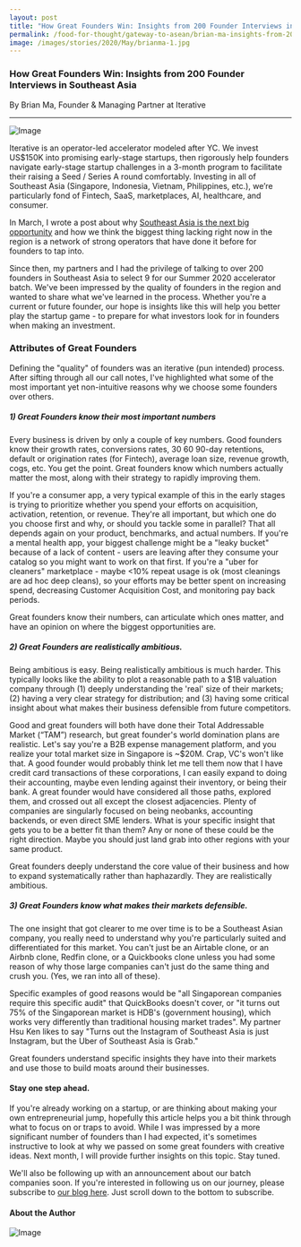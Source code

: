 ```yaml
---
layout: post
title: "How Great Founders Win: Insights from 200 Founder Interviews in Southeast Asia"
permalink: /food-for-thought/gateway-to-asean/brian-ma-insights-from-200-founder-interviews
image: /images/stories/2020/May/brianma-1.jpg
---
```


### How Great Founders Win: Insights from 200 Founder Interviews in Southeast Asia

By Brian Ma, Founder & Managing Partner at Iterative

<hr>

![Image](/images/stories/2020/May/brianma-1.jpg)

Iterative is an operator-led accelerator modeled after YC. We invest US$150K into promising early-stage startups, then rigorously help founders navigate early-stage startup challenges in a 3-month program to facilitate their raising a Seed / Series A round comfortably. Investing in all of Southeast Asia (Singapore, Indonesia, Vietnam, Philippines, etc.), we’re particularly fond of Fintech, SaaS, marketplaces, AI, healthcare, and consumer.

In March, I wrote a post about why [Southeast Asia is the next big opportunity](https://iterative.vc/posts/se-asia-opportunity) and how we think the biggest thing lacking right now in the region is a network of strong operators that have done it before for founders to tap into. 

Since then, my partners and I had the privilege of talking to over 200 founders in Southeast Asia to select 9 for our Summer 2020 accelerator batch. We've been impressed by the quality of founders in the region and wanted to share what we've learned in the process. Whether you're a current or future founder, our hope is insights like this will help you better play the startup game - to prepare for what investors look for in founders when making an investment.  

### Attributes of Great Founders

Defining the "quality" of founders was an iterative (pun intended) process. After sifting through all our call notes, I've highlighted what some of the most important yet non-intuitive reasons why we choose some founders over others.

##### 1) Great Founders know their most important numbers

Every business is driven by only a couple of key numbers. Good founders know their growth rates, conversions rates, 30 60 90-day retentions, default or origination rates (for Fintech), average loan size, revenue growth, cogs, etc. You get the point. Great founders know which numbers actually matter the most, along with their strategy to rapidly improving them.

If you're a consumer app, a very typical example of this in the early stages is trying to prioritize whether you spend your efforts on acquisition, activation, retention, or revenue. They're all important, but which one do you choose first and why, or should you tackle some in parallel? That all depends again on your product, benchmarks, and actual numbers. If you're a mental health app, your biggest challenge might be a "leaky bucket" because of a lack of content - users are leaving after they consume your catalog so you might want to work on that first. If you're a "uber for cleaners" marketplace - maybe <10% repeat usage is ok (most cleanings are ad hoc deep cleans), so your efforts may be better spent on increasing spend, decreasing Customer Acquisition Cost, and monitoring pay back periods.

Great founders know their numbers, can articulate which ones matter, and have an opinion on where the biggest opportunities are.

##### 2) Great Founders are realistically ambitious.

Being ambitious is easy. Being realistically ambitious is much harder. This typically looks like the ability to plot a reasonable path to a $1B valuation company through (1) deeply understanding the 'real' size of their markets; (2) having a very clear strategy for distribution; and (3) having some critical insight about what makes their business defensible from future competitors.

Good and great founders will both have done their Total Addressable Market (“TAM”) research, but great founder's world domination plans are realistic. Let's say you're a B2B expense management platform, and you realize your total market size in Singapore is ~$20M. Crap, VC's won't like that. A good founder would probably think let me tell them now that I have credit card transactions of these corporations, I can easily expand to doing their accounting, maybe even lending against their inventory, or being their bank. A great founder would have considered all those paths, explored them, and crossed out all except the closest adjacencies. Plenty of companies are singularly focused on being neobanks, accounting backends, or even direct SME lenders. What is your specific insight that gets you to be a better fit than them? Any or none of these could be the right direction. Maybe you should just land grab into other regions with your same product.

Great founders deeply understand the core value of their business and how to expand systematically rather than haphazardly. They are realistically ambitious.

##### 3) Great Founders know what makes their markets defensible.

The one insight that got clearer to me over time is to be a Southeast Asian company, you really need to understand why you're particularly suited and differentiated for this market. You can't just be an Airtable clone, or an Airbnb clone, Redfin clone, or a Quickbooks clone unless you had some reason of why those large companies can't just do the same thing and crush you. (Yes, we ran into all of these).

Specific examples of good reasons would be "all Singaporean companies require this specific audit" that QuickBooks doesn't cover, or "it turns out 75% of the Singaporean market is HDB's (government housing), which works very differently than traditional housing market trades". My partner Hsu Ken likes to say "Turns out the Instagram of Southeast Asia is just Instagram, but the Uber of Southeast Asia is Grab."

Great founders understand specific insights they have into their markets and use those to build moats around their businesses.

#### Stay one step ahead.

If you're already working on a startup, or are thinking about making your own entrepreneurial jump, hopefully this article helps you a bit think through what to focus on or traps to avoid. While I was impressed by a more significant number of founders than I had expected, it's sometimes instructive to look at why we passed on some great founders with creative ideas. Next month, I will provide further insights on this topic. Stay tuned.

We'll also be following up with an announcement about our batch companies soon. If you're interested in following us on our journey, please subscribe to [our blog here](https://iterative.vc/posts/se-asia-opportunity). Just scroll down to the bottom to subscribe.

#### About the Author

![Image](/images/stories/2020/May/brianma-2.png)
